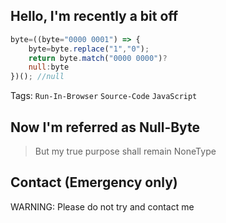 ## Hello, I'm recently a bit off

```javascript
byte=((byte="0000 0001") => {
    byte=byte.replace("1","0");
    return byte.match("0000 0000")?
    null:byte
})(); //null
```
Tags: `Run-In-Browser` `Source-Code` `JavaScript`

## Now I'm referred as Null-Byte
> But my true purpose shall remain NoneType

## Contact (Emergency only)
WARNING: Please do not try and contact me
